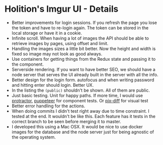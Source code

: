 # Holition's Imgur UI - Details

- Better improvements for login sessions. If you refresh the page you lose the token and have to re-login again. The token can be stored in the local storage or have it in a cookie.
- Infinite scroll. When having a lot of images the API should be able to retrieve images by pages, using offset and limit.
- Handling the images sizes a little bit better. Now the height and width is fixed so image may not look as good always.
- Use containers for getting things from the Redux state and passing it to the component.
- Serverside rendering. If you want to have better SEO, we should have a node server that serves the UI already built in the server with all the info.
- Better design for the login form. autofocus and when writing password and hitting enter should login. Better UX.
- In the listing the `(public)` shouldn't be shown. All of them are public.
- Just basic testing. Unit for happy paths. If more time, I would use [protractor](https://www.protractortest.org/#/), [puppeteer](https://www.npmjs.com/package/puppeteer) for component tests. Or [pix-diff](https://www.npmjs.com/package/pix-diff) for visual test
- Better error handling for the actions.
- When doing commits I didn't test right away due to time constraint. I tested at the end. It wouldn't be like this. Each feature has it tests in the correct branch to be seen before merging it to master.
- I developed this using a Mac OSX. It would be nice to use docker images for the database and the node server just for being agnostic of the operating system.
